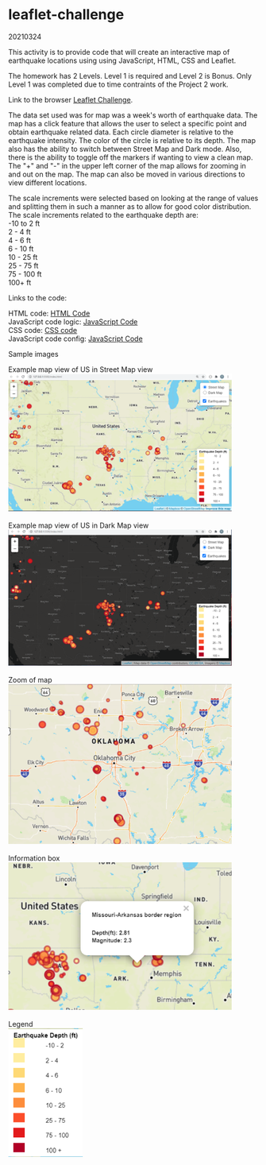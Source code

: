 # leaflet-challenge
20210324

This activity is to provide code that will create an interactive map of earthquake locations using using JavaScript, HTML, CSS and Leaflet.

The homework has 2 Levels.  Level 1 is required and Level 2 is Bonus.  Only Level 1 was completed due to time contraints of the Project 2 work.

Link to the browser <a href="https://troyyoungblood.github.io/D3-Challenge/">Leaflet Challenge</a>. 

The data set used was for map was a week's worth of earthquake data.  The map has a click feature that allows the user to select a specific point and obtain earthquake related data.  Each circle diameter is relative to the earthquake intensity.  The color of the circle is relative to its depth.  The map also has the ability to switch between Street Map and Dark mode.  Also, there is the ability to toggle off the markers if wanting to view a clean map.  The "+" and "-" in the upper left corner of the map allows for zooming in and out on the map.  The map can also be moved in various directions to view different locations.

The scale increments were selected based on looking at the range of values and splitting them in such a manner as to allow for good color distribution.  The scale increments related to the earthquake depth are:<br>
  -10 to 2 ft <br>
  2  - 4 ft <br>
  4 - 6 ft <br>
  6 - 10 ft <br>
  10 - 25 ft <br>
  25 - 75 ft <br>
  75 - 100 ft <br>
  100+ ft <br>

Links to the code:

HTML code: [HTML Code](index.html)<br>
JavaScript code logic: [JavaScript Code](Leaflet-Step-1/static/js/logic.js)<br>
CSS code: [CSS code](Leaflet-Step-1/static/css/style.css)<br>
JavaScript code config: [JavaScript Code](Leaflet-Step-1/static/js/config.js)<br>


Sample images

Example map view of US in Street Map view <br>
<img src="Images/overall.PNG" width = "450"><br>
<br>
Example map view of US in Dark Map view<br>
<img src="Images/dark.PNG" width = "450"><br>
<br>
Zoom of map<br>
<img src="Images/zoom.PNG" width = "450"><br>
<br>
Information box<br>
<img src="Images/info.PNG" width = "450"><br>
<br>
Legend<br>
<img src="Images/legend.PNG" width = "150"><br>



